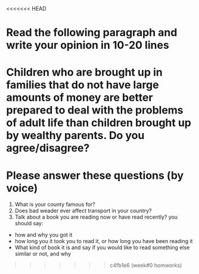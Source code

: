 <<<<<<< HEAD
# Read the following paragraph and write your opinion in 10-20 lines

Children who are brought up in families that do not have large amounts of money are better prepared to deal with the problems of adult life than children brought up by wealthy parents. Do you agree/disagree?
=======
# Please answer these questions (**by voice**)

1. What is your county famous for?
2. Does bad weader ever affect transport in your country?
3. Talk about a book you are reading now or have read recently?
you should say:

- how and why you got it
- how long you it took you to read it, or how long you have been reading it
- What kind of book it is
and say if you would like to read something else similar or not, and why
>>>>>>> c4fb1e6 (week#0 homworks)
